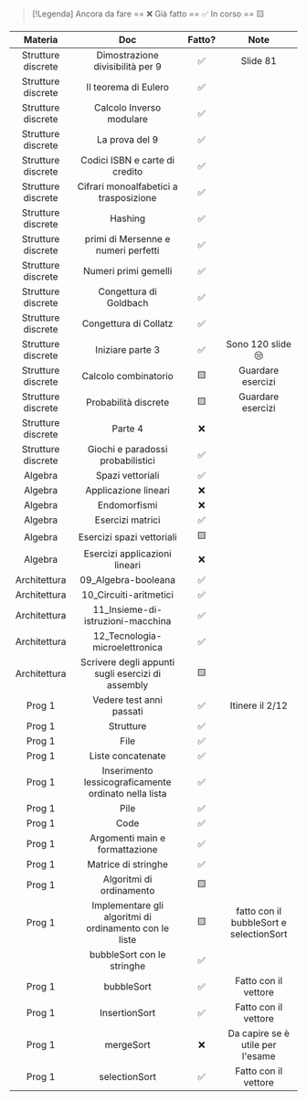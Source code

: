 
> [!Legenda]
> Ancora da fare == ❌ 
> Già fatto == ✅
> In corso == 🟨
> 

|      Materia       |                          Doc                           | Fatto? |                  Note                   |
| :----------------: | :----------------------------------------------------: | :----: | :-------------------------------------: |
| Strutture discrete |            Dimostrazione divisibilità per 9            |   ✅    |                Slide 81                 |
| Strutture discrete |                  Il teorema di Eulero                  |   ✅    |                                         |
| Strutture discrete |                Calcolo Inverso modulare                |   ✅    |                                         |
| Strutture discrete |                     La prova del 9                     |   ✅    |                                         |
| Strutture discrete |             Codici ISBN e carte di credito             |   ✅    |                                         |
| Strutture discrete |         Cifrari monoalfabetici a trasposizione         |   ✅    |                                         |
| Strutture discrete |                        Hashing                         |   ✅    |                                         |
| Strutture discrete |          primi di Mersenne e numeri perfetti           |   ✅    |                                         |
| Strutture discrete |                  Numeri primi gemelli                  |   ✅    |                                         |
| Strutture discrete |                 Congettura di Goldbach                 |   ✅    |                                         |
| Strutture discrete |                 Congettura di Collatz                  |   ✅    |                                         |
| Strutture discrete |                    Iniziare parte 3                    |   ✅    |            Sono 120 slide 😒            |
| Strutture discrete |                  Calcolo combinatorio                  |   🟨   |            Guardare esercizi            |
| Strutture discrete |                  Probabilità discrete                  |   🟨   |            Guardare esercizi            |
| Strutture discrete |                        Parte 4                         |   ❌    |                                         |
| Strutture discrete |           Giochi e paradossi probabilistici            |   ✅    |                                         |
|      Algebra       |                    Spazi vettoriali                    |   ✅    |                                         |
|      Algebra       |                  Applicazione lineari                  |   ❌    |                                         |
|      Algebra       |                      Endomorfismi                      |   ❌    |                                         |
|      Algebra       |                    Esercizi matrici                    |   ✅    |                                         |
|      Algebra       |               Esercizi spazi vettoriali                |   🟨   |                                         |
|      Algebra       |             Esercizi applicazioni lineari              |   ❌    |                                         |
|    Architettura    |                  09_Algebra-booleana                   |   ✅    |                                         |
|    Architettura    |                 10_Circuiti-aritmetici                 |   ✅    |                                         |
|    Architettura    |           11_Insieme-di-istruzioni-macchina            |   ✅    |                                         |
|    Architettura    |             12_Tecnologia-microelettronica             |   ✅    |                                         |
|    Architettura    |   Scrivere degli appunti sugli esercizi di assembly    |   🟨   |                                         |
|       Prog 1       |                Vedere test anni passati                |   ✅    |             Itinere il 2/12             |
|       Prog 1       |                       Strutture                        |   ✅    |                                         |
|       Prog 1       |                          File                          |   ✅    |                                         |
|       Prog 1       |                   Liste concatenate                    |   ✅    |                                         |
|       Prog 1       |  Inserimento lessicograficamente ordinato nella lista  |   ✅    |                                         |
|       Prog 1       |                          Pile                          |   ✅    |                                         |
|       Prog 1       |                          Code                          |   ✅    |                                         |
|       Prog 1       |             Argomenti main e formattazione             |   ✅    |                                         |
|       Prog 1       |                  Matrice di stringhe                   |   ✅    |                                         |
|       Prog 1       |                Algoritmi di ordinamento                |   🟨   |                                         |
|       Prog 1       | Implementare gli algoritmi di ordinamento con le liste |   🟨   | fatto con il bubbleSort e selectionSort |
|                    |               bubbleSort con le stringhe               |   ✅    |                                         |
|       Prog 1       |                       bubbleSort                       |   ✅    |          Fatto con il vettore           |
|       Prog 1       |                     InsertionSort                      |   ✅    |          Fatto con il vettore           |
|       Prog 1       |                       mergeSort                        |   ❌    |    Da capire se è utile per l'esame     |
|       Prog 1       |                     selectionSort                      |   ✅    |          Fatto con il vettore           |

